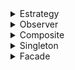 <details>
    <summary>Estrategy</summary>
    <br>
    <p align="center">
        <img src="https://github.com/MrZeroLeft/Bertoti/blob/main/padroesProjetosSistemas/estrategia/Diagrama_UML.png">
    </p>
</details>

<details>
    <summary>Observer</summary>
    <br>
    <p align="center">
        <img src="https://github.com/MrZeroLeft/Bertoti/blob/main/padroesProjetosSistemas/observer/DiagramaObserver.png">
    </p>
</details>

<details>
    <summary>Composite</summary>
    <br>
    <p align="center">
        <img src="https://github.com/MrZeroLeft/Bertoti/blob/main/padroesProjetosSistemas/composite/DiagramaComposite.png">
    </p>
</details>

<details>
    <summary>Singleton</summary>
    <br>
    <p align="center">
        <img src="https://github.com/MrZeroLeft/Bertoti/blob/main/padroesProjetosSistemas/singleton/DiagramaSIngleton.drawio">
    </p>
</details>

<details>
    <summary>Facade</summary>
    <br>
    <p align="center">
        <img src="https://github.com/MrZeroLeft/Bertoti/blob/main/padroesProjetosSistemas/facade/DiagramaFacade.png">
    </p>
</details>
